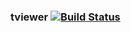 ### tviewer   [![Build Status](https://travis-ci.org/AtlasOfLivingAustralia/tviewer.svg?branch=master)](https://travis-ci.org/AtlasOfLivingAustralia/tviewer)

